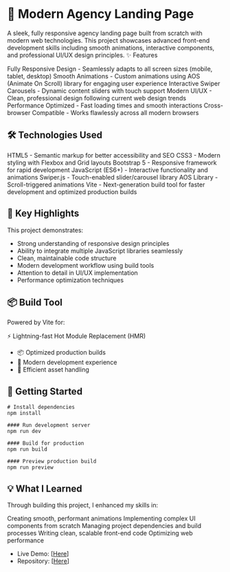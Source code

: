 # 🚀 Modern Agency Landing Page
A sleek, fully responsive agency landing page built from scratch with modern web technologies. This project showcases advanced front-end development skills including smooth animations, interactive components, and professional UI/UX design principles.
✨ Features

Fully Responsive Design - Seamlessly adapts to all screen sizes (mobile, tablet, desktop)
Smooth Animations - Custom animations using AOS (Animate On Scroll) library for engaging user experience
Interactive Swiper Carousels - Dynamic content sliders with touch support
Modern UI/UX - Clean, professional design following current web design trends
Performance Optimized - Fast loading times and smooth interactions
Cross-browser Compatible - Works flawlessly across all modern browsers

## 🛠️ Technologies Used

HTML5 - Semantic markup for better accessibility and SEO
CSS3 - Modern styling with Flexbox and Grid layouts
Bootstrap 5 - Responsive framework for rapid development
JavaScript (ES6+) - Interactive functionality and animations
Swiper.js - Touch-enabled slider/carousel library
AOS Library - Scroll-triggered animations
Vite - Next-generation build tool for faster development and optimized production builds

## 🎯 Key Highlights
This project demonstrates:

- Strong understanding of responsive design principles
- Ability to integrate multiple JavaScript libraries seamlessly
- Clean, maintainable code structure
- Modern development workflow using build tools
- Attention to detail in UI/UX implementation
- Performance optimization techniques

## 📦 Build Tool
Powered by Vite for:

⚡ Lightning-fast Hot Module Replacement (HMR)
- 📦 Optimized production builds
- 🔧 Modern development experience
- 🎯 Efficient asset handling

## 🚀 Getting Started
```
# Install dependencies
npm install

#### Run development server
npm run dev

#### Build for production
npm run build

#### Preview production build
npm run preview
```
## 💡 What I Learned
Through building this project, I enhanced my skills in:

Creating smooth, performant animations
Implementing complex UI components from scratch
Managing project dependencies and build processes
Writing clean, scalable front-end code
Optimizing web performance

- Live Demo: [[Here](https://bootstrap-agency-landing-page.vercel.app)]
- Repository: [[Here](https://github.com/abdelilah-dev/Bootstrap-Agency-Landing-Page)]
